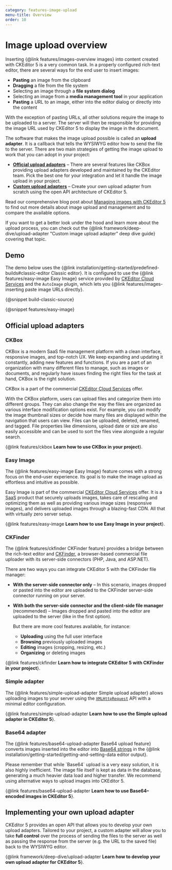 ```yaml
---
category: features-image-upload
menu-title: Overview
order: 10
---
```


# Image upload overview

Inserting {@link features/images-overview images} into content created with CKEditor 5 is a very common task. In a properly configured rich-text editor, there are several ways for the end user to insert images:

* **Pasting** an image from the clipboard
* **Dragging** a file from the file system
* Selecting an image through a **file system dialog**
* Selecting an image from a **media management tool** in your application
* **Pasting** a URL to an image, either into the editor dialog or directly into the content

With the exception of pasting URLs, all other solutions require the image to be uploaded to a server. The server will then be responsible for providing the image URL used by CKEditor 5 to display the image in the document.

The software that makes the image upload possible is called an **upload adapter**. It is a callback that tells the WYSIWYG editor how to send the file to the server. There are two main strategies of getting the image upload to work that you can adopt in your project:

* [**Official upload adapters**](#official-upload-adapters) &ndash; There are several features like CKBox providing upload adapters developed and maintained by the CKEditor team. Pick the best one for your integration and let it handle the image upload in your project.
* [**Custom upload adapters**](#implementing-your-own-upload-adapter) &ndash; Create your own upload adapter from scratch using the open API architecture of CKEditor 5.

Read our comprehensive blog post about [Managing images with CKEditor 5](https://ckeditor.com/blog/managing-images-with-ckeditor-5/) to find out more details about image upload and management and to compare the available options.

<info-box>
	If you want to get a better look under the hood and learn more about the upload process, you can check out the {@link framework/deep-dive/upload-adapter "Custom image upload adapter" deep dive guide} covering that topic.
</info-box>

## Demo

The demo below uses the {@link installation/getting-started/predefined-builds#classic-editor Classic editor}. It is configured to use the {@link features/easy-image Easy Image} service provided by [CKEditor Cloud Services](https://ckeditor.com/ckeditor-cloud-services) and the `AutoImage` plugin, which lets you {@link features/images-inserting paste image URLs directly}.

{@snippet build-classic-source}

{@snippet features/easy-image}

## Official upload adapters

### CKBox

CKBox is a modern SaaS file management platform with a clean interface, responsive images, and top-notch UX. We keep expanding and updating it constantly, adding new features and functions. If you are a part of an organization with many different files to manage, such as images or documents, and regularly have issues finding the right files for the task at hand, CKBox is the right solution.

CKBox is a part of the commercial [CKEditor Cloud Services](https://ckeditor.com/ckeditor-cloud-services/) offer.

With the CKBox platform, users can upload files and categorize them into different groups. They can also change the way the files are organized as various interface modification options exist. For example, you can modify the image thumbnail sizes or decide how many files are displayed within the navigation that users can view. Files can be uploaded, deleted, renamed, and tagged. File properties like dimensions, upload date or size are also easily accessible and can be used to sort the files view alongside a regular search.

{@link features/ckbox **Learn how to use CKBox in your project**}.

### Easy Image

The {@link features/easy-image Easy Image} feature comes with a strong focus on the end–user experience. Its goal is to make the image upload as effortless and intuitive as possible.

Easy Image is part of the commercial [CKEditor Cloud Services](https://ckeditor.com/ckeditor-cloud-services/) offer. It is a <abbr title="Software as a service">SaaS</abbr> product that securely uploads images, takes care of rescaling and optimizing them as well as providing various image sizes (responsive images), and delivers uploaded images through a blazing-fast CDN. All that with virtually zero server setup.

{@link features/easy-image **Learn how to use Easy Image in your project**}.

### CKFinder

The {@link features/ckfinder CKFinder feature} provides a bridge between the rich-text editor and [CKFinder](https://ckeditor.com/ckfinder/), a browser-based commercial file uploader with its server-side connectors (PHP, Java, and ASP.NET).

There are two ways you can integrate CKEditor 5 with the CKFinder file manager:

* **With the server-side connector only** &ndash; In this scenario, images dropped or pasted into the editor are uploaded to the CKFinder server-side connector running on your server.
* **With both the server-side connector and the client-side file manager** (recommended) &ndash; Images dropped and pasted into the editor are uploaded to the server (like in the first option).

	But there are more cool features available, for instance:

	* **Uploading** using the full user interface
	* **Browsing** previously uploaded images
	* **Editing** images (cropping, resizing, etc.)
	* **Organizing** or deleting images

{@link features/ckfinder **Learn how to integrate CKEditor 5 with CKFinder in your project**}.

### Simple adapter

The {@link features/simple-upload-adapter Simple upload adapter} allows uploading images to your server using the [`XMLHttpRequest`](https://developer.mozilla.org/en-US/docs/Web/API/XMLHttpRequest) API with a minimal editor configuration.

{@link features/simple-upload-adapter **Learn how to use the Simple upload adapter in CKEditor 5**}.

### Base64 adapter

The {@link features/base64-upload-adapter Base64 upload feature} converts images inserted into the editor into [Base64 strings](https://en.wikipedia.org/wiki/Base64) in the {@link installation/getting-started/getting-and-setting-data editor output}.

<info-box warning>
	Please remember that while `Base64` upload is a very easy solution, it is also highly inefficient. The image file itself is kept as data in the database, generating a much heavier data load and higher transfer. We recommend using alternative ways to upload images into CKEditor 5.
</info-box>

{@link features/base64-upload-adapter **Learn how to use Base64–encoded images in CKEditor 5**}.

## Implementing your own upload adapter

CKEditor 5 provides an open API that allows you to develop your own upload adapters. Tailored to your project, a custom adapter will allow you to take **full control** over the process of sending the files to the server as well as passing the response from the server (e.g. the URL to the saved file) back to the WYSIWYG editor.

{@link framework/deep-dive/upload-adapter **Learn how to develop your own upload adapter for CKEditor 5**}.